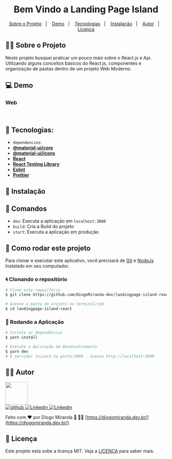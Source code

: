 <!-- <h1 align="center">
🚧 Landing Page Island | Em Construção 🚧
</h1> -->

<h1 align="center">
   Bem Vindo a Landing Page Island
</h1>

<p align="center">
  <a href="#page_facing_up-sobre-o-projeto">Sobre o Projeto</a>&nbsp;&nbsp;&nbsp;|&nbsp;&nbsp;&nbsp;
  <a href="#computer-demo">Demo</a>&nbsp;&nbsp;&nbsp;|&nbsp;&nbsp;&nbsp;
 <!--  <a href="#art-layout">Layout</a>&nbsp;&nbsp;&nbsp;|&nbsp;&nbsp;&nbsp; -->
  <a href="#hammer-Tecnologias">Tecnologias</a>&nbsp;&nbsp;&nbsp;|&nbsp;&nbsp;&nbsp;
  <a href="#blue_book-instalação">Instalação</a>&nbsp;&nbsp;&nbsp;|&nbsp;&nbsp;&nbsp;
  <a href="#astronaut-Autor">Autor</a>&nbsp;&nbsp;&nbsp;|&nbsp;&nbsp;&nbsp;
  <a href="#memo-Licença">Licença</a>
</p>

<!-- ## :information_source: O que é Next Level Week?

O [NLW](https://nextlevelweek.com/inscricao/1) é uma semana prática com muito código, desafios, network e com um único objetivo: levá-lo ao próximo nível.
Através do método da [Rocketseat](https://nextlevelweek.com/inscricao/1), você aprenderá novas ferramentas, tecnologias e descobrirá hacks que irão impulsionar sua carreira.
Um evento online e totalmente gratuito que o ajudará a dar o próximo passo na sua evolução como desenvolvedor.
 -->

## :page_facing_up:🚀 Sobre o Projeto

Neste projeto busquei praticar um pouco mais sobre o React.js e Api.\
Utilizando alguns conceitos básicos do React.js, componentes e organização de pastas dentro de um projeto Web Moderno.

## :computer: Demo

<!-- # 🚀  API

dados de [https://unsplash.com/](unsplash.com) -->

<!-- # 🌀 clone APP

Interface [https://br.pinterest.com/](pinterest.com) -->

<!-- ## :art: Layout
Design feito por [Tiago Luchtenberg](https://www.instagram.com/tiagoluchtenberg/)
Projeto de um Podcast feito com Next.js e Typescript durante a NLW5 [rocketseat] (https://rocketseat.com.br/)
Todos os direitos das imagens são da rocketseat. -->

### Web
<!-- <h4 align="center">
  <img alt="ExampleWeb" title="ExampleWeb" src=".github/podcastr_nlw_next_img1.png" width="700px">
  <img alt="ExampleWeb" title="ExampleWeb" src=".github/podcastr_nlw_next_img2.png" width="700px">
</h4> -->

<!-- #### Theme Dark -->

<!-- <h4 align="center">
  <img alt="home-dark" title="home-dark" src=".github/readme/home-dark.png" width="400px" />
  <img alt="dashboard-dark" title="dashboard-dark" src=".github/readme/dashboard-dark.png" width="400px" />
  <img alt="challenges-dark" title="challenges-dark" src=".github/readme/challenges-dark.png" width="400px" />
  <img alt="challenges-completed-dark" title="challenges-completed-dark" src=".github/readme/challenges-completed-dark.png" width="400px" />
  <img alt="leaderboard" title="leaderboard" src=".github/readme/leaderboard-dark.png" width="400px" />
</h4> -->

<!-- #### Theme Light -->

<!-- <h4 align="center">
  <img alt="home-light" title="home-light" src=".github/readme/home-light.png" width="400px" />
  <img alt="dashboard-light" title="dashboard-light" src=".github/readme/dashboard-light.png" width="400px" />
  <img alt="challenges-light" title="challenges-light" src=".github/readme/challenges-light.png" width="400px" />
  <img alt="challenges-completed-light" title="challenges-completed-light" src=".github/readme/challenges-completed-light.png" width="400px" />
  <img alt="leaderboard" title="leaderboard" src=".github/readme/leaderboard-light.png" width="400px" />
</h4> -->
<!-- ### Mobile -->
<!-- 
<h4 align="center">
  <img alt="ExampleMobile" title="ExampleMobile" src=".github/readme/mobile.gif" width="200px" />
  <img alt="ExampleMobile" title="ExampleMobile" src=".github/readme/mobile-dark.jpeg" width="200px" />
  <img alt="ExampleMobile" title="ExampleMobile" src=".github/readme/mobile-light.jpeg" width="200px" />
  <!-- <img alt="ExampleMobile" title="ExampleMobile" src=".github/app-detail.jpg" width="200px" /> -->
<!-- </h4> -->

<br/>

<!-- ## :tada: Melhorias na Aplicação

    -Adicionado api serverless na aplicação;
    -Adicionado autenticação com github via Auth0;
    -Adicionado Firebase para efetuar autenticação;
    -Adicionado mongodb para salvar informações;
    -Adicionado pagina de Leaderboard na aplicação;
    -Adicionado theme dark na aplicação;
    -Adicionado save theme no localStorage;
    -Adicionado Switch para alterar os themes;
    -Adicionado Toast como notificação;
    -Adicionado Test com Jest;
    -Adicionado storybook para os component;
    -Adicionado opção de PWA na aplicação;
    -Adicionado Ícones para representar os botões;
    -Adicionado uma SideBar
    -Adicionado component para SEO;
    -Efetuado diversos ajustes no designer da aplicação;
    -Efetuado ajustes para o mobile e PWA;

## 🎖 Milestone

    -Melhorar a SSR da aplicação
    -Ajustar autenticação no Mobile
    -Ajustar designer do app para Mobile
    -Adicionar compartilhar com Redes Sociais
    -Concluir os testes
    -Ajustes no Storybook -->

## :hammer: Tecnologias:

- `dependencies`:
- **[@material-ui/core](https://material-ui.com/pt/getting-started/installation/)**
- **[@material-ui/icons](https://material-ui.com/pt/getting-started/installation/)**
- **[React](https://pt-br.reactjs.org/docs/create-a-new-react-app.html)**
- **[React Testing Library](https://testing-library.com/docs/react-testing-library/intro)**
- **[Eslint](https://eslint.org/)**
- **[Prettier](https://prettier.io/)**


<!-- 
- `devDependencies`:
- **[TypeScript](https://www.typescriptlang.org/)**
- **[json-server](https://github.com/typicode/json-server)**
- **[NextJS](https://nextjs.org/)**
- **[Rc-slider](https://www.npmjs.com/package/rc-slider)**
- **[sass](https://sass-lang.com/)**
- **[Axios](https://github.com/axios/axios)**
- **[Date-fns](https://date-fns.org/)**
- **[babel](https://babeljs.io/)**
- **[webpack](https://webpack.js.org/)**
- **[node-sass](https://github.com/sass/node-sass)**
- **[react-feather](https://github.com/feathericons/react-feather)**
- **[immer](https://immerjs.github.io/immer/)**
- **[react-redux](https://react-redux.js.org/)**
- **[react-saga](https://github.com/redux-saga/redux-saga)**
- **[react-modal](https://github.com/reactjs/react-modal)**
- **[Polished](https://polished.js.org/)**
- **[react-toastify](https://github.com/fkhadra/react-toastify)**
- **[miragejs](https://miragejs.com/)**
- **[Firebase](https://firebase.google.com/?hl=pt-br)**
- **[Jest](https://jestjs.io/)**
- **[Storybook](https://storybook.js.org/)**
- **[Eslint](https://eslint.org/)**
- **[Prettier](https://prettier.io/)**
- **[Husky](https://github.com/typicode/husky)**
- **[PlopJS](https://plopjs.com/)**
- **[Styled-Icons](https://styled-icons.js.org/)**
 -->

## :blue_book: Instalação
## 🔎 Comandos

- `dev`: Executa a aplicação em `localhost:3000`
- `build`: Cria a Build do projeto
- `start`: Executa a aplicação em produção
<!-- - `test`: Executa **Jest** para testar todos os componentes e páginas -->
<!-- - `eject`: Executa **Jest** em watch mode -->
<!-- - `server`: Executa o servidor fake `localhost:3333` -->

## 🚀 Como rodar este projeto

Para clonar e executar este aplicativo, você precisará de [Git](https://git-scm.com) e [NodeJs](https://nodejs.org/en/) Instalado em seu computador.

### 🌀 Clonando o repositório

```bash
# Clone este repositório
$ git clone https://github.com/DiogoMiranda-dev/landingpage-island-react

# Acesse a pasta do projeto no terminal/cmd
$ cd landingpage-island-react
```

### 🎲 Rodando a Aplicação

```bash
# Instale as dependências
$ yarn install

# Execute a Aplicação em Desenvolvimento
$ yarn dev
# O servidor inciará na porta:3000 - acesse http://localhost:3000

```
<!-- # Execute o server fake
$ yarn server
# O servidor inciará na porta:3333 - acesse http://localhost:3333 -->

<!-- ### 💾 Comandos Úteis

```bash
#Rodar os testes
$ yarn test
``` -->


<!--
### 📁 Configuração .ENV

 ```bash
#adicionado .env.example no projeto, lembrar de adicionar as variáveis de ambiente conforme o exemplo

# FIREBASE
NEXT_PUBLIC_APIKEY=
NEXT_PUBLIC_AUTHDOMAIN=
NEXT_PUBLIC_PROJECTID=
NEXT_PUBLIC_STORAGEBUCKET=
NEXT_PUBLIC_MESSAGINGSENDERID=
NEXT_PUBLIC_APPID=
NEXT_PUBLIC_MEASUREMENTID=

# MONGODB
MONGODB_URI=

# API URLS
BASE_URL=

```
 -->
## :astronaut: Autor

<a href="https://github.com/DiogoMiranda-dev/">
 <img src="https://avatars.githubusercontent.com/u/29265016?v=4" width="70px;" alt=""/>
 <br />
  <img alt="github" src="https://img.shields.io/badge/-DiogoMiranda--dev-9871F5?label=Github&logo=github&style=flat-square">
</a>
<a href="https://www.linkedin.com/in/diogo-miranda-2233657a/">
  <img alt="Linkedin" src="https://img.shields.io/badge/-Diogo%20Miranda-9871F5?label=Linkedin&logo=linkedin&style=flat-square">
</a>
<a href="https://www.instagram.com/diogomiranda.dev/">
  <img alt="Linkedin" src="https://img.shields.io/badge/-diogomiranda.dev-9871F5?label=Instagram&logo=instagram&style=flat-square">
</a>

Feito com ❤️ por Diogo Miranda  🥇 :astronaut:  [https://diogomiranda.dev.br/](https://diogomiranda.dev.br/)


## :memo: Licença

Este projeto esta sobe a licença MIT. Veja a [LICENÇA](https://opensource.org/licenses/MIT) para saber mais.
